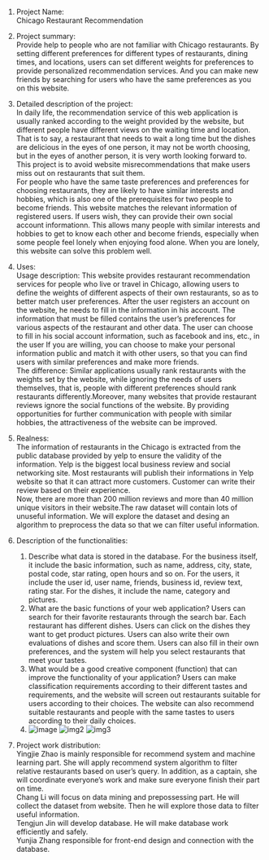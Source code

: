1. Project Name:  
Chicago Restaurant Recommendation  
   
2. Project summary:  
Provide help to people who are not familiar with Chicago restaurants. By setting different preferences for different types of restaurants, dining times, and locations, users can set different weights for preferences to provide personalized recommendation services. And you can make new friends by searching for users who have the same preferences as you on this website.    

3. Detailed description of the project:  
In daily life, the recommendation service of this web application is usually ranked according to the weight provided by the website, but different people have different views on the waiting time and location. That is to say, a restaurant that needs to wait a long time but the dishes are delicious in the eyes of one person, it may not be worth choosing, but in the eyes of another person, it is very worth looking forward to. This project is to avoid website misrecommendations that make users miss out on restaurants that suit them.  
For people who have the same taste preferences and preferences for choosing restaurants, they are likely to have similar interests and hobbies, which is also one of the prerequisites for two people to become friends. This website matches the relevant information of registered users. If users wish, they can provide their own social account informationn. This allows many people with similar interests and hobbies to get to know each other and become friends, especially when some people feel lonely when enjoying food alone. When you are lonely, this website can solve this problem well.  

4. Uses:  
    Usage description: This website provides restaurant recommendation services for people who live or travel in Chicago, allowing users to define the weights of different aspects of their own restaurants, so as to better match user preferences.
After the user registers an account on the website, he needs to fill in the information in his account. The information that must be filled contains the user’s preferences for various aspects of the restaurant and other data. The user can choose to fill in his social account information, such as facebook and ins, etc., in the user If you are willing, you can choose to make your personal information public and match it with other users, so that you can find users with similar preferences and make more friends.   
    The difference: Similar applications usually rank restaurants with the weights set by the website, while ignoring the needs of users themselves, that is, people with different preferences should rank restaurants differently.Moreover, many websites that provide restaurant reviews ignore the social functions of the website. By providing opportunities for further communication with people with similar hobbies, the attractiveness of the website can be improved.  

5. Realness:   
    The information of restaurants in the Chicago is extracted from the public database provided by yelp to ensure the validity of the information. Yelp is the biggest local business review and social networking site. Most restaurants will publish their informations in Yelp website so that it can attract more customers. Customer can write their review based on their experience.  
    Now, there are more than 200 million reviews and more than 40 million unique visitors in their website.The raw dataset will contain lots of unuseful information. We will explore the dataset and desing an algorithm to preprocess the data so that we can filter useful information.

6. Description of the functionalities:  
    1. Describe what data is stored in the database.
    For the business itself, it include the basic information, such as name, address, city, state, postal code, star rating, open hours and so on. 
    For the users, it include the user id, user name, friends, business id, review text, rating star.
    For the dishes, it include the name, category and pictures.
    2. What are the basic functions of your web application?
    Users can search for their favorite restaurants through the search bar. Each restaurant has different dishes. Users can click on the dishes they want to get product pictures. Users can also write their own evaluations of dishes and score them. Users can also fill in their own preferences, and the system will help you select restaurants that meet your tastes.
    3. What would be a good creative component (function) that can improve the functionality of your application?
    Users can make classification requirements according to their different tastes and requirements, and the website will screen out restaurants suitable for users according to their choices. The website can also recommend suitable restaurants and people with the same tastes to users according to their daily choices.
    4. ![image](https://user-images.githubusercontent.com/90111545/132971485-d24a1857-6644-4fb7-88dd-3d75b72b11c8.png)
       ![img2](https://user-images.githubusercontent.com/43330557/132972412-7bad0dce-e229-4823-bc0a-cac8b1de8572.jpg)
       ![img3](https://user-images.githubusercontent.com/43330557/132972405-cf324b28-07ee-42a6-9706-f5f1b6e4c1f3.jpg)


7. Project work distribution:  
Yingjie Zhao is mainly responsible for recommend system and machine learning part. She will apply recommend system algorithm to filter relative restaurants based on user’s query. In addition, as a captain, she will coordinate everyone’s work and make sure everyone finish their part on time.  
Chang Li will focus on data mining and prepossessing part. He will collect the dataset from website. Then he will explore those data to filter useful information.   
Tengjun Jin will develop database. He will make database work efficiently and safely.  
Yunjia Zhang responsible for front-end design and connection with the database.
